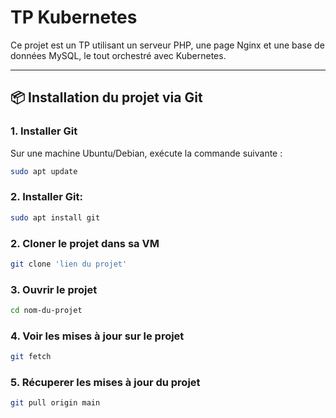 # TP Kubernetes

Ce projet est un TP utilisant un serveur PHP, une page Nginx et une base de données MySQL, le tout orchestré avec Kubernetes.

---

## 📦 Installation du projet via Git

### 1. Installer Git

Sur une machine Ubuntu/Debian, exécute la commande suivante :

```bash
sudo apt update
```
###  2. Installer Git:
```bash
sudo apt install git
```
### 2. Cloner le projet dans sa VM
```bash
git clone 'lien du projet'
```
### 3. Ouvrir le projet
```bash
cd nom-du-projet
```
### 4. Voir les mises à jour sur le projet 
```bash
git fetch
```
###  5. Récuperer les mises à jour du projet
```bash
git pull origin main
```